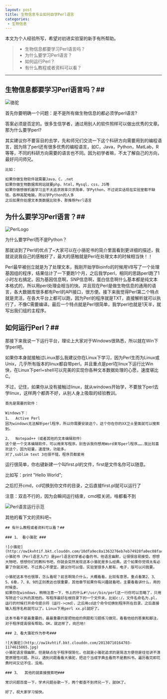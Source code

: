 ```yaml
---
layout: post
title: 生物信息专业如何自学Perl语言
categories:
 - 生物信息
---
```


本文为个人经验所写，希望对初进实验室的新手有所帮助。
>* 生物信息都要学习Perl语言吗？
>* 为什么要学习Perl语言？
>* 如何运行Perl？
>* 有什么教程或者资料可以看？

***

## 生物信息都要学习Perl语言吗？##

![骆驼](http://ow1kvhtif.bkt.clouddn.com/u=1476464461,742736999&fm=27&gp=0.jpg)

首先你要明确一个问题：是不是所有做生物信息的都必须学perl语言?

答案必须是否定的。很多生信学者，通过用别人的软件照样可以做出优秀的文章。那为什么要学perl?

其实建议你不要盲目的去学，先和师兄们交流一下这个科研方向需要用到的编程语言，因为除了perl还有很多优秀的编程语言，如C，Java，Python，MatLab，R等等，不同的科研方向需要的语言也不同。因为初学者嘛，不太了解自己的方向，最好问问师兄。

```
比如：

如果你做生物软件就需要Java，C，.net
如果你做生物数据库网站就要php，html，Mysql，css，JS等
如果你做想做机器学习且不太追求效率只求简单，学Python，不过说实话现在实验室都不缺钱，各种高配电脑，所以学Python的人多
之后如果你处理文本类数据比较多，那推荐Perl语言

```
    
## 为什么要学习Perl语言？##

![PerlLogo](http://ow1kvhtif.bkt.clouddn.com/PerlLogo.jpg)

为什么要学Perl而不是Python？

那就谈到了Perl的优点了~大家可以在小骆驼书的简介里面看到更详细的描述，我就说说我自己的感触好了，最大的感触就是Perl在处理文本的时候相当快！！

Perl最早被创立就是为了处理文本，我刚开始学Bioinfo的时候用VB写了一个处理基因组的程序，结果估计了一下要跑1个月，之后我学perl，相同的思路perl跑了1小时左右搞定。因为基因信息啊，SNP信息啊，蛋白信息啊什么基本都是纯文本本格式的，所以用perl处理会相当的快。并且现在Perl是做生物信息的通用的语言，各大数据库很多都有Perl的API接口，很方便。接下来我觉得Perl第二个特点就是灵活，在各大平台上都可以跑，因为Perl的程序就是TXT，直接解析就可以执行了，不像C需要编译。最后一个特点就是Perl很简单，我学perl也就是1天半，就写出我们组的主程序。

## 如何运行Perl？##

那接下来我说一下运行平台，理论上大家对于Windows很熟悉，所以就在Win下学perl吧。

如果你本身就接触过Linux那么我建议你在Linux下学习，因为Perl生而为Linux或Unix，几乎所有版本的linux都自带perl，并且重点是perl在linux下运行比Win快，在Linux下perl+shell可以完美的实现你各种文本数据处理的心愿，速度堪比C。

不过，记住，如果你从没有接触过linux，就从windows开始学，不要放下perl去学linux，这样两个都弄不好，从别人身上吸取的经验教训。

```
首先是需要的软件：

Windows下：
1、	Active Perl
因为windows无法解析perl程序，所以你需要安装这个。这个你在你的XX卫士里面就可以搜索到。

2、	Notepad++（或者其他的文本编辑软件）
这个是一个文本编辑软件，可以用来写程序。别告诉我你想用Word来写perl程序…….我比较喜欢这个，因为轻量，速度快，功能多。
对了,sublim text 3也很不错，程序员都爱用

```

运行很简单，你右键新建一个叫first.pl的文件，first是文件名你可以随意。

比如写：print "Hello World";

之后打开cmd，cd切换到你文件的目录，之后直接first.pl就可以运行了

注意：双击不行的，因为会瞬间运行结束，cmd框关闭，啥都看不到

![Perl语言运行示范](http://ow1kvhtif.bkt.clouddn.com/Perl%E7%A4%BA%E8%8C%832.JPG)

其他的看下文的资料吧~

```
## 有什么教程或者资料可以看？##

### 1、 看小骆驼 ###

![小骆驼](http://ow1kvhtif.bkt.clouddn.com/10dfa9ec8a1363276eb7eb74928fa0ec08fac71a.jpg)
小骆驼书（Perl语言入门）是perl语言初学者必备的书，他语言幽默，让很很容易接受。想想大物吧，想想你们的教科书吧，你就会突然发现这本小骆驼是多么经典。这个如果你觉得太有必要了你就买吧，不过真心不便宜。建议你可以借，实验室很多人都有，电子，版可以问我要。

小骆驼这本书也很厚，怎么看呢？前言啊简介什么，大概看看，比较有意思。重点看第2、3、5、6章，7、8、9的正则表达也很重要，其他章节如果你有兴趣就看吧，主要看看讲什么，用的时候查。
如果你在windows，稍稍注意一下，书上的什么#!/usr/bin/perl这一行你可以忽略了，只用写除这个以外的其他的。写程序最好在根目录下的一个文件夹，比如c:/。文件名命名为.pl，运行的时候打开命令提示符（运行->cmd），之后用cd这个命令切换到程序所在目录，之后直接输入程序名称就可以了。Linux下用perl xx.pl就好了。

这本书看不是最重要的，最最重要的是把他给的例题和习题练习做完，看看他给的答案和脚注，对于程序提高很有帮助。OK，就这样了，岗巴地!

### 2、看大骆驼作为参考###

![大骆驼](http://ow1kvhtif.bkt.clouddn.com/20130710164703-1174615865.jpg)
小骆驼语言很幽默，但是缺点在于程序很简化，也就是小骆驼追求的是简洁方便但是往往讲不清楚原理性问题。所以，遇到问题看看大骆驼，把这个当成字典去看而不是教科书。遍历看完即花费时间又记不住，没用。

### 3、	其他的就直接搜索吧###

常识问题百度一下，学术问题谷歌一下，两个都查不到师兄一下，就OK了。

好了，祝大家学习愉快。
